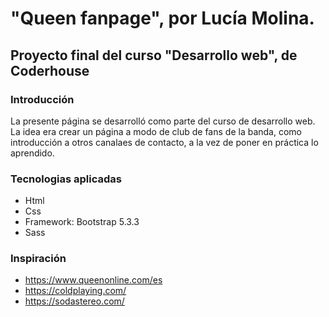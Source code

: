 # "Queen fanpage", por Lucía Molina. 
## Proyecto final del curso "Desarrollo web", de Coderhouse

### Introducción
La presente página se desarrolló como parte del curso de desarrollo web. La idea era crear un página  a modo de club de fans de la banda, como introducción a otros canalaes de contacto, a la vez de poner en práctica lo aprendido. 

### Tecnologias aplicadas
* Html
* Css
* Framework: Bootstrap 5.3.3
* Sass

### Inspiración
* https://www.queenonline.com/es
* https://coldplaying.com/
* https://sodastereo.com/

